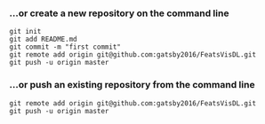 ### …or create a new repository on the command line

```
git init
git add README.md
git commit -m "first commit"
git remote add origin git@github.com:gatsby2016/FeatsVisDL.git
git push -u origin master
```

### …or push an existing repository from the command line
```
git remote add origin git@github.com:gatsby2016/FeatsVisDL.git
git push -u origin master
```
